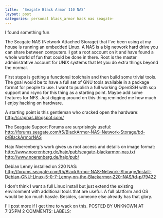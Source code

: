 ```yaml
---
title:  "Seagate Black Armor 110 NAS"
layout: post
categories: personal black_armor hack nas seagate-
---
```


I found something fun.

The Seagate NAS (Network Attached Storage) that I've been using at my house is running an embedded Linux. A NAS is a big network hard drive you can share between computers.  I got a root account on it and have found a whole world of fun that could be done in there.  Root is the master administrative account for UNIX systems that let you do extra things beyond the normal.

First steps is getting a functional toolchain and then build some trivial tools.  The goal would be to have a full set of GNU tools available in a package format for people to use.  I want to publish a full working OpenSSH with scp support and rsync for this thing as a starting point. Maybe add some features for NFS. Just digging around on this thing reminded me how much I enjoy hacking on hardware.

A starting point is this gentleman who cracked open the hardware:
http://crapnas.blogspot.com/

The Seagate Support Forums are surprisingly useful:
http://forums.seagate.com/t5/BlackArmor-NAS-Network-Storage/bd-p/BlackArmorNAS

Hajo Noerenberg's work gives us root access and details on image format:
http://www.noerenberg.de/hajo/pub/seagate-blackarmor-nas.txt
http://www.noerenberg.de/hajo/pub/

Debian Lenny installed on 220 NAS:
http://forums.seagate.com/t5/BlackArmor-NAS-Network-Storage/Install-Debian-GNU-Linux-5-0-7-Lenny-on-the-Blackarmor-220-NAS/td-p/79422

I don't think I want a full Linux install but just extend the existing environment with additional tools that are useful.  A full platform and OS would be too much hassle. Besides, someone else already has that glory.

I'll post more if I get time to wack on this.
POSTED BY UNKNOWN AT 7:35 PM 2 COMMENTS: 
LABELS: 
